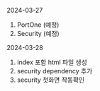2024-03-27 

1. PortOne (예정)
2. Security (예정)

2024-03-28
1. index 포함 html 파일 생성
2. security dependency 추가
3. security 첫화면 작동확인
